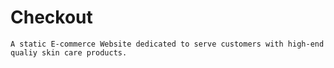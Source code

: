 # Checkout

    A static E-commerce Website dedicated to serve customers with high-end qualiy skin care products.